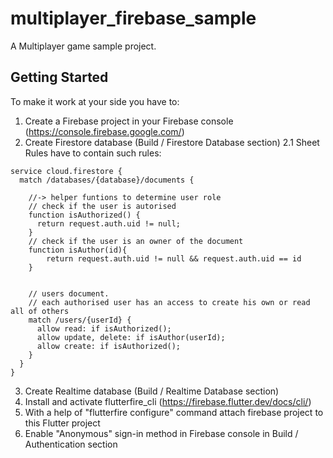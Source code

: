 # multiplayer_firebase_sample

A Multiplayer game sample project.

## Getting Started

To make it work at your side you have to:
1. Create a Firebase project in your Firebase console (https://console.firebase.google.com/)
2. Create Firestore database (Build / Firestore Database section)
2.1 Sheet Rules have to contain such rules:
```
service cloud.firestore {
  match /databases/{database}/documents {
  	
    //-> helper funtions to determine user role
    // check if the user is autorised
    function isAuthorized() {
      return request.auth.uid != null;
    }
    // check if the user is an owner of the document
    function isAuthor(id){
    	return request.auth.uid != null && request.auth.uid == id
    }
    
    
    // users document. 
    // each authorised user has an access to create his own or read all of others
    match /users/{userId} {
      allow read: if isAuthorized();
      allow update, delete: if isAuthor(userId);
      allow create: if isAuthorized();
    }
  }
}
```

3. Create Realtime database (Build / Realtime Database section)
4. Install and activate flutterfire_cli (https://firebase.flutter.dev/docs/cli/)
5. With a help of "flutterfire configure" command attach firebase project to this Flutter project
6. Enable "Anonymous" sign-in method in Firebase console in Build / Authentication section
   
